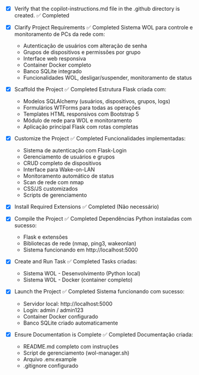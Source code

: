 <!-- Use this file to provide workspace-specific custom instructions to Copilot. For more details, visit https://code.visualstudio.com/docs/copilot/copilot-customization#_use-a-githubcopilotinstructionsmd-file -->
- [x] Verify that the copilot-instructions.md file in the .github directory is created. ✅ Completed

- [x] Clarify Project Requirements ✅ Completed
	Sistema WOL para controle e monitoramento de PCs da rede com:
	- Autenticação de usuários com alteração de senha
	- Grupos de dispositivos e permissões por grupo  
	- Interface web responsiva
	- Container Docker completo
	- Banco SQLite integrado
	- Funcionalidades WOL, desligar/suspender, monitoramento de status

- [x] Scaffold the Project ✅ Completed
	Estrutura Flask criada com:
	- Modelos SQLAlchemy (usuários, dispositivos, grupos, logs)
	- Formulários WTForms para todas as operações
	- Templates HTML responsivos com Bootstrap 5
	- Módulo de rede para WOL e monitoramento
	- Aplicação principal Flask com rotas completas

- [x] Customize the Project ✅ Completed
	Funcionalidades implementadas:
	- Sistema de autenticação com Flask-Login
	- Gerenciamento de usuários e grupos
	- CRUD completo de dispositivos
	- Interface para Wake-on-LAN
	- Monitoramento automático de status
	- Scan de rede com nmap
	- CSS/JS customizados
	- Scripts de gerenciamento

- [x] Install Required Extensions ✅ Completed (Não necessário)

- [x] Compile the Project ✅ Completed
	Dependências Python instaladas com sucesso:
	- Flask e extensões
	- Bibliotecas de rede (nmap, ping3, wakeonlan)
	- Sistema funcionando em http://localhost:5000

- [x] Create and Run Task ✅ Completed
	Tasks criadas:
	- Sistema WOL - Desenvolvimento (Python local)
	- Sistema WOL - Docker (container completo)

- [x] Launch the Project ✅ Completed
	Sistema funcionando com sucesso:
	- Servidor local: http://localhost:5000
	- Login: admin / admin123
	- Container Docker configurado
	- Banco SQLite criado automaticamente

- [x] Ensure Documentation is Complete ✅ Completed
	Documentação criada:
	- README.md completo com instruções
	- Script de gerenciamento (wol-manager.sh)
	- Arquivo .env.example
	- .gitignore configurado